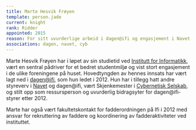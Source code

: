 ```yaml
---
title: Marte Hesvik Frøyen
template: person.jade
current: knight
rank: Ridder
appointed: 2015
reason: For sitt uvurderlige arbeid i dagen@ifi og engasjement i Navet og Cybernetisk selskab, i tillegg til ekstra innsats for å bedre studentmiljøet ellers, tildeles Marte Hesvik Frøyen graden Ridder av Hennes Majestet Keiserpingvinen den Fornemmes orden.
associations: dagen, navet, cyb
---
```


Marte Hesvik Frøyen har i løpet av sin studietid ved [Institutt for Informatikk](http://ifi.uio.no), vært en sentral pådriver for et bedret studentmiljø og vist stort engasjement i de ulike foreningene på huset. Hovedtyngden av hennes innsats har vært lagt ned i [dagen@ifi](http://www.dagenatifi.no/), som hun ledet i 2012. Hun har i tillegg hatt andre styreverv i [Navet](http://navet.ifi.uio.no/) og dagen@ifi, vært Skjenkemester i [Cybernetisk Selskab](http://cyb.no/), og stilt opp som ressursperson og uvurderlig bidragsyter for dagen@ifi-styrer etter 2012.

Marte har også vært fakultetskontakt for fadderordningen på Ifi i 2012 med ansvar for rekruttering av faddere og koordinering av fadderaktiviteter ved instituttet.